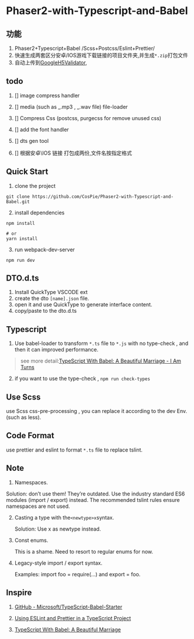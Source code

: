 # Phaser2-with-Typescript-and-Babel

## 功能
1. Phaser2+Typescript+Babel /Scss+Postcss/Eslint+Prettier/
2. 快速生成两套区分安卓/IOS游戏下载链接的项目文件夹,并生成`*.zip`打包文件
3. 自动上传到[GoogleH5Validator](https://h5validator.appspot.com/dcm/asset),

## todo

1. [] image compress handler

2. [] media (such as _.mp3 , _.wav file) file-loader

3. [] Compress Css (postcss, purgecss for remove unused css)

4. [] add the font handler

5. [] dts gen tool
6. [] 根据安卓\IOS 链接 打包成两份,文件名按指定格式

## Quick Start

1. clone the project

```shell
git clone https://github.com/CosPie/Phaser2-with-Typescript-and-Babel.git
```

2. install dependencies

```shell
npm install

# or
yarn install
```

3. run webpack-dev-server

```shell
npm run dev
```

## DTO.d.ts

1. Install QuickType VSCODE ext
2. create the dto `[name].json` file.
3. open it and use QuickType to generate interface content.
4. copy/paste to the dto.d.ts

## Typescript

1. Use babel-loader to transform `*.ts` file to `*.js` with no type-check , and then it can improved performance.

> see more detail:[TypeScript With Babel: A Beautiful Marriage - I Am Turns](https://iamturns.com/typescript-babel/)

2. if you want to use the type-check , `npm run check-types`

## Use Scss

use Scss css-pre-processing , you can replace it according to the dev Env. (such as less).

## Code Format

use prettier and eslint to format `*.ts` file to replace tslint.

## Note

1. Namespaces.

Solution: don’t use them! They’re outdated. Use the industry standard ES6 modules (import / export) instead. The recommended tslint rules ensure namespaces are not used.

2. Casting a type with the`<newtype>x`syntax.

    Solution: Use x as newtype instead.

3. Const enums.

    This is a shame. Need to resort to regular enums for now.

4. Legacy-style import / export syntax.

    Examples: import foo = require(...) and export = foo.

## Inspire

1. [GitHub - Microsoft/TypeScript-Babel-Starter](https://github.com/Microsoft/TypeScript-Babel-Starter)

2. [Using ESLint and Prettier in a TypeScript Project](https://dev.to/robertcoopercode/using-eslint-and-prettier-in-a-typescript-project-53jb)

3. [TypeScript With Babel: A Beautiful Marriage](https://iamturns.com/typescript-babel/)
